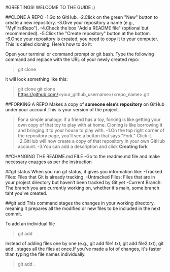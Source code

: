 #GREETINGS! WELCOME TO THE GUIDE :)

##CLONE A REPO
-1.Go to GitHub.
-2.Click on the green "New" button to create a new repository.
-3.Give your repository a name (e.g., "MyFirstRepo").
-4.Check the box "Add a README file" (optional but recommended).
-5.Click the "Create repository" button at the bottom.
-6.Once your repository is created, you need to copy it to your computer. This is called cloning. Here’s how to do it:

Open your terminal or command prompt or git bash.
Type the following command and replace <repository-url> with the URL of your newly created repo:
>git clone <repository-url>

it will look something like this:
>git clone git clone https://github.com/<your_github_username>/<repo_name>.git


##FORKING A REPO
 Makes a copy of **someone else’s repository** on GitHub under your account.This is your version of the project.
 >For a simple analogy: if a friend has a toy, forking is like getting your own copy of that toy to play with at home. Cloning is like borrowing it and bringing it to your house to play with.
 -1.On the top right corner of the repository page, you’ll see a button that says "Fork." Click it.
 -2.GitHub will now create a copy of that repository in your own GitHub account.
 -3.You can add a description and click **Creating fork**

##CHANGING THE README.md FILE 
-Go to the readme.md file and make necessary cnazges as per the instruction


##git status
When you run git status, it gives you information like:
-Tracked Files: Files that Git is already tracking.
-Untracked Files: Files that are in your project directory but haven’t been tracked by Git yet
-Current Branch: The branch you are currently working on, whether it's main, some branch taht you've created.

##git add
This command stages the changes in your working directory, meaning it prepares all the modified or new files to be included in the next commit.

To add an individual file
>git add <filename>

Instead of adding files one by one (e.g., git add file1.txt, git add file2.txt), git add . stages all the files at once.If you've made a lot of changes, it's faster than typing the file names individually.
>git add .


